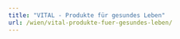 ```yaml
---
title: "VITAL - Produkte für gesundes Leben"
url: /wien/vital-produkte-fuer-gesundes-leben/
---
```

